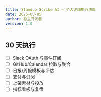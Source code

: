 ```yaml
---
title: Standup Scribe AI — 个人详细执行清单
date: 2025-08-05
author: 独立开发者
version: 1.0
---
```


## 30 天执行

- [ ] Slack OAuth 与事件订阅
- [ ] GitHub/Calendar 拉取与聚合
- [ ] 日报/周报模板与评估
- [ ] 支付与订阅
- [ ] 上架素材与投放
- [ ] 指标看板与复盘